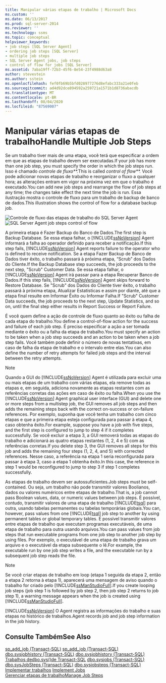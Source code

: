 ```yaml
---
title: Manipular várias etapas de trabalho | Microsoft Docs
ms.custom: ''
ms.date: 06/13/2017
ms.prod: sql-server-2014
ms.reviewer: ''
ms.technology: ssms
ms.topic: conceptual
helpviewer_keywords:
- job steps [SQL Server Agent]
- ordering job steps [SQL Server]
- multiple job steps
- SQL Server Agent jobs, job steps
- control of flow for jobs [SQL Server]
ms.assetid: 7aba19ff-72b3-45f6-8e54-23f4988d63a8
author: stevestein
ms.author: sstein
ms.openlocfilehash: fef0fb69b5bfd028977276d8efabc333a21e0feb
ms.sourcegitcommit: ad4d92dce894592a259721a1571b1d8736abacdb
ms.translationtype: MT
ms.contentlocale: pt-BR
ms.lasthandoff: 08/04/2020
ms.locfileid: "87569007"
---
```

# <a name="handle-multiple-job-steps"></a><span data-ttu-id="f633d-102">Manipular várias etapas de trabalho</span><span class="sxs-lookup"><span data-stu-id="f633d-102">Handle Multiple Job Steps</span></span>
  <span data-ttu-id="f633d-103">Se um trabalho tiver mais de uma etapa, você terá que especificar a ordem em que as etapas de trabalho devem ser executadas.</span><span class="sxs-lookup"><span data-stu-id="f633d-103">If your job has more than one job step, you must specify the order in which the job steps run.</span></span> <span data-ttu-id="f633d-104">Isso é chamado *controle de fluxo\*\*.*</span><span class="sxs-lookup"><span data-stu-id="f633d-104">This is called *control of flow\*\*.*</span></span> <span data-ttu-id="f633d-105">Você pode adicionar novas etapas de trabalho e reorganizar o fluxo a qualquer hora; as alterações entram em vigor na próxima vez em que o trabalho é executado.</span><span class="sxs-lookup"><span data-stu-id="f633d-105">You can add new job steps and rearrange the flow of job steps at any time; the changes take effect the next time the job is run.</span></span> <span data-ttu-id="f633d-106">Essa ilustração mostra o controle de fluxo para um trabalho de backup de banco de dados.</span><span class="sxs-lookup"><span data-stu-id="f633d-106">This illustration shows the control of flow for a database backup job.</span></span>  
  
 <span data-ttu-id="f633d-107">![Controle de fluxo das etapas de trabalho do SQL Server Agent](../../database-engine/media/dbflow01.gif "Controle de fluxo das etapas de trabalho do SQL Server Agent")</span><span class="sxs-lookup"><span data-stu-id="f633d-107">![SQL Server Agent job steps control of flow](../../database-engine/media/dbflow01.gif "SQL Server Agent job steps control of flow")</span></span>  
  
 <span data-ttu-id="f633d-108">A primeira etapa é Fazer Backup do Banco de Dados.</span><span class="sxs-lookup"><span data-stu-id="f633d-108">The first step is Backup Database.</span></span> <span data-ttu-id="f633d-109">Se essa etapa falhar, o [!INCLUDE[ssNoVersion](../../includes/ssnoversion-md.md)] Agent informará a falha ao operador definido para receber a notificação.</span><span class="sxs-lookup"><span data-stu-id="f633d-109">If this step fails, [!INCLUDE[ssNoVersion](../../includes/ssnoversion-md.md)] Agent reports failure to the operator who is defined to receive notification.</span></span> <span data-ttu-id="f633d-110">Se a etapa Fazer Backup de Banco de Dados tiver êxito, o trabalho passará à próxima etapa, “Scrub” dos Dados do Cliente.</span><span class="sxs-lookup"><span data-stu-id="f633d-110">If the Backup Database step succeeds, the job proceeds to the next step, "Scrub" Customer Data.</span></span> <span data-ttu-id="f633d-111">Se essa etapa falhar, o [!INCLUDE[ssNoVersion](../../../includes/ssnoversion-md.md)] Agent irá passar para a etapa Recuperar Banco de Dados.</span><span class="sxs-lookup"><span data-stu-id="f633d-111">If this step fails, [!INCLUDE[ssNoVersion](../../../includes/ssnoversion-md.md)] Agent skips forward to Restore Database.</span></span> <span data-ttu-id="f633d-112">Se "Scrub" dos Dados do Cliente tiver êxito, o trabalho passará à próxima etapa, Atualizar Estatísticas e assim por diante, até que a etapa final resulte em Informar Êxito ou Informar Falha.</span><span class="sxs-lookup"><span data-stu-id="f633d-112">If "Scrub" Customer Data succeeds, the job proceeds to the next step, Update Statistics, and so on, until the final step either results in Report Success or Report Failure.</span></span>  
  
 <span data-ttu-id="f633d-113">É você quem define a ação de controle de fluxo quanto ao êxito ou falha de cada etapa do trabalho.</span><span class="sxs-lookup"><span data-stu-id="f633d-113">You define a control-of-flow action for the success and failure of each job step.</span></span> <span data-ttu-id="f633d-114">É preciso especificar a ação a ser tomada mediante o êxito ou a falha da etapa de trabalho.</span><span class="sxs-lookup"><span data-stu-id="f633d-114">You must specify an action to be taken when a job step succeeds and an action to be taken when a job step fails.</span></span> <span data-ttu-id="f633d-115">Você também pode definir o número de novas tentativas, em caso de falha da etapa de trabalho e o intervalo entre elas.</span><span class="sxs-lookup"><span data-stu-id="f633d-115">You can also define the number of retry attempts for failed job steps and the interval between the retry attempts.</span></span>  
  
> [!NOTE]  
>  <span data-ttu-id="f633d-116">Quando a GUI do [!INCLUDE[ssNoVersion](../../includes/ssnoversion-md.md)] Agent é utilizada para excluir uma ou mais etapas de um trabalho com várias etapas, ela remove todas as etapas e, em seguida, adiciona novamente as etapas restantes com as referências corretas das ações em caso de êxito ou falha.</span><span class="sxs-lookup"><span data-stu-id="f633d-116">When you use the [!INCLUDE[ssNoVersion](../../includes/ssnoversion-md.md)] Agent graphical user interface (GUI) and delete one or more steps from a multistep job, the GUI removes all job steps and then adds the remaining steps back with the correct on-success or on-failure references.</span></span> <span data-ttu-id="f633d-117">Por exemplo, suponha que você tenha um trabalho com cinco etapas e que a primeira etapa esteja configurada para passar à etapa 4, caso obtenha êxito.</span><span class="sxs-lookup"><span data-stu-id="f633d-117">For example, suppose you have a job with five steps, and the first step is configured to jump to step 4 if it completes successfully.</span></span> <span data-ttu-id="f633d-118">Se você excluir a etapa 3, a GUI removerá todas as etapas do trabalho e adicionará as quatro etapas restantes (1, 2, 4 e 5) com as referências corretas.</span><span class="sxs-lookup"><span data-stu-id="f633d-118">If you delete step 3, the GUI removes all steps for this job and adds the remaining four steps (1, 2, 4, and 5) with corrected references.</span></span> <span data-ttu-id="f633d-119">Nesse caso, a referência na etapa 1 seria reconfigurada para passar à etapa 3, caso a etapa 1 obtenha êxito.</span><span class="sxs-lookup"><span data-stu-id="f633d-119">In this case, the reference in step 1 would be reconfigured to jump to step 3 if step 1 completes successfully.</span></span>  
  
 <span data-ttu-id="f633d-120">As etapas de trabalho devem ser autossuficientes.</span><span class="sxs-lookup"><span data-stu-id="f633d-120">Job steps must be self-contained.</span></span> <span data-ttu-id="f633d-121">Ou seja, um trabalho não pode transmitir valores Boolianos, dados ou valores numéricos entre etapas de trabalho.</span><span class="sxs-lookup"><span data-stu-id="f633d-121">That is, a job cannot pass Boolean values, data, or numeric values between job steps.</span></span> <span data-ttu-id="f633d-122">É possível, contudo, transmitir valores de uma etapa de trabalho [!INCLUDE[tsql](../../includes/tsql-md.md)] para outra, usando tabelas permanentes ou tabelas temporárias globais.</span><span class="sxs-lookup"><span data-stu-id="f633d-122">You can, however, pass values from one [!INCLUDE[tsql](../../includes/tsql-md.md)] job step to another by using permanent tables or global temporary tables.</span></span> <span data-ttu-id="f633d-123">É possível transmitir valores entre etapas de trabalho que executam programas executáveis, de uma etapa de trabalho para outra usando arquivos.</span><span class="sxs-lookup"><span data-stu-id="f633d-123">You can pass values from job steps that run executable programs from one job step to another job step by using files.</span></span> <span data-ttu-id="f633d-124">Por exemplo, o executável de uma etapa de trabalho grava um arquivo e o executável da etapa subsequente o lê.</span><span class="sxs-lookup"><span data-stu-id="f633d-124">For example, the executable run by one job step writes a file, and the executable run by a subsequent job step reads the file.</span></span>  
  
> [!NOTE]  
>  <span data-ttu-id="f633d-125">Se você criar etapas de trabalho em loop (etapa 1 seguida da etapa 2, então a etapa 2 retorna à etapa 1), aparecerá uma mensagem de aviso quando o trabalho for criado pelo [!INCLUDE[ssManStudioFull](../../includes/ssmanstudiofull-md.md)].</span><span class="sxs-lookup"><span data-stu-id="f633d-125">If you create looping job steps (job step 1 is followed by job step 2, then job step 2 returns to job step 1), a warning message appears when the job is created using [!INCLUDE[ssManStudioFull](../../includes/ssmanstudiofull-md.md)].</span></span>  
  
 [!INCLUDE[ssNoVersion](../../includes/ssnoversion-md.md)] <span data-ttu-id="f633d-126">O Agent registra as informações do trabalho e suas etapas no histórico de trabalhos.</span><span class="sxs-lookup"><span data-stu-id="f633d-126">Agent records job and job step information in the job history.</span></span>  
  
## <a name="see-also"></a><span data-ttu-id="f633d-127">Consulte Também</span><span class="sxs-lookup"><span data-stu-id="f633d-127">See Also</span></span>  
 <span data-ttu-id="f633d-128">[sp_add_job &#40;Transact-SQL&#41;](/sql/relational-databases/system-stored-procedures/sp-add-job-transact-sql) </span><span class="sxs-lookup"><span data-stu-id="f633d-128">[sp_add_job &#40;Transact-SQL&#41;](/sql/relational-databases/system-stored-procedures/sp-add-job-transact-sql) </span></span>  
 <span data-ttu-id="f633d-129">[dbo.sysjobhistory &#40;Transact-SQL&#41;](/sql/relational-databases/system-tables/dbo-sysjobhistory-transact-sql) </span><span class="sxs-lookup"><span data-stu-id="f633d-129">[dbo.sysjobhistory &#40;Transact-SQL&#41;](/sql/relational-databases/system-tables/dbo-sysjobhistory-transact-sql) </span></span>  
 <span data-ttu-id="f633d-130">[Trabalhos dedbo.sys&#40;&#41;de Transact-SQL](/sql/relational-databases/system-tables/dbo-sysjobs-transact-sql) </span><span class="sxs-lookup"><span data-stu-id="f633d-130">[dbo.sysjobs &#40;Transact-SQL&#41;](/sql/relational-databases/system-tables/dbo-sysjobs-transact-sql) </span></span>  
 <span data-ttu-id="f633d-131">[dbo.sysJobSteps &#40;Transact-SQL&#41;](/sql/relational-databases/system-tables/dbo-sysjobsteps-transact-sql) </span><span class="sxs-lookup"><span data-stu-id="f633d-131">[dbo.sysjobsteps &#40;Transact-SQL&#41;](/sql/relational-databases/system-tables/dbo-sysjobsteps-transact-sql) </span></span>  
 <span data-ttu-id="f633d-132">[Implementar trabalhos](implement-jobs.md) </span><span class="sxs-lookup"><span data-stu-id="f633d-132">[Implement Jobs](implement-jobs.md) </span></span>  
 [<span data-ttu-id="f633d-133">Gerenciar etapas de trabalho</span><span class="sxs-lookup"><span data-stu-id="f633d-133">Manage Job Steps</span></span>](manage-job-steps.md)  
  
  
